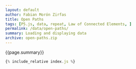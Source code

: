 ```yaml
---  
layout: default
author: Fabian Morón Zirfas
title: Open Paths
tags: [P5.js, data, repeat, Law of Connected Elements, ]
permalink: /data/open-paths/
summary: Loading and displaying data
archive: open-paths.zip
---  
```


<div class="hero">{{page.summary}}</div>

<!-- more -->

<div id="sketch"></div>

```js
{% include_relative index.js %}
```

<script type="text/javascript" src="{{site.baseurl}}/assets/js/p5.min.js"></script>
<script type="text/javascript" src="{{site.baseurl}}/{{ page.path | replace:'.md','.js' }}"></script>